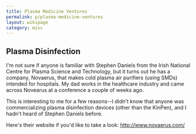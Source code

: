 ```yaml
---
title: Plasma Medicine Ventures
permalink: p/plasma-medicine-ventures
layout: wikipage
category: misc
---
```


Plasma Disinfection
-------------------

I'm not sure if anyone is familiar with Stephen Daniels from the Irish National Centre for Plasma Science and Technology, but it turns out he has a company, Novaerus, that makes cold plasma air purifiers (using SMDs) intended for hospitals. My dad works in the healthcare industry and came across Novearus at a conference a couple of weeks ago.

This is interesting to me for a few reasons--I didn't know that anyone was commercializing plasma disinfection devices (other than the KinPen), and I hadn't heard of Stephen Daniels before.

Here's their website if you'd like to take a look: <http://www.novaerus.com/>
